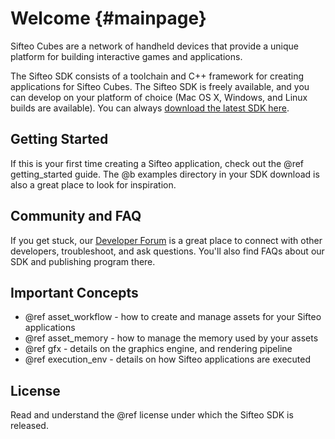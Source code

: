 Welcome          {#mainpage}
=======

Sifteo Cubes are a network of handheld devices that provide a unique platform for building interactive games and applications.

The Sifteo SDK consists of a toolchain and C++ framework for creating applications for Sifteo Cubes. The Sifteo SDK is freely available, and you can develop on your platform of choice (Mac OS X, Windows, and Linux builds are available). You can always [download the latest SDK here](https://developers.sifteo.com/download).

## Getting Started
If this is your first time creating a Sifteo application, check out the @ref getting_started guide. The @b examples directory in your SDK download is also a great place to look for inspiration.

## Community and FAQ
If you get stuck, our [Developer Forum](http://support.sifteo.com/categories/20026413) is a great place to connect with other developers, troubleshoot, and ask questions. You'll also find FAQs about our SDK and publishing program there.

## Important Concepts
* @ref asset_workflow - how to create and manage assets for your Sifteo applications
* @ref asset_memory - how to manage the memory used by your assets
* @ref gfx - details on the graphics engine, and rendering pipeline
* @ref execution_env - details on how Sifteo applications are executed

## License
Read and understand the @ref license under which the Sifteo SDK is released.
